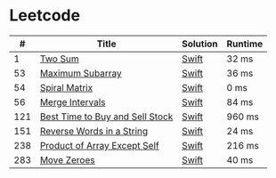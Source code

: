 # Leetcode

| # | Title | Solution | Runtime |
|---| ----- | -------- | ------- |
|1|[ Two Sum](https://leetcode.com/problems/two-sum/)|[Swift](./solutions/1.%20Two%20Sum.swift)|32 ms|
|53|[ Maximum Subarray](https://leetcode.com/problems/maximum-subarray/)|[Swift](./solutions/53.%20Maximum%20Subarray.swift)|36 ms|
|54|[ Spiral Matrix](https://leetcode.com/problems/spiral-matrix/)|[Swift](./solutions/54.%20Spiral%20Matrix.swift)|0 ms|
|56|[ Merge Intervals](https://leetcode.com/problems/merge-intervals/)|[Swift](./solutions/56.%20Merge%20Intervals.swift)|84 ms|
|121|[ Best Time to Buy and Sell Stock](https://leetcode.com/problems/best-time-to-buy-and-sell-stock/)|[Swift](./solutions/121.%20Best%20Time%20to%20Buy%20and%20Sell%20Stock.swift)|960 ms|
|151|[ Reverse Words in a String](https://leetcode.com/problems/reverse-words-in-a-string/)|[Swift](./solutions/151.%20Reverse%20Words%20in%20a%20String.swift)|24 ms|
|238|[ Product of Array Except Self](https://leetcode.com/problems/product-of-array-except-self/)|[Swift](./solutions/238.%20Product%20of%20Array%20Except%20Self.swift)|216 ms|
|283|[ Move Zeroes](https://leetcode.com/problems/move-zeroes/)|[Swift](./solutions/283.%20Move%20Zeroes.swift)|40 ms|
